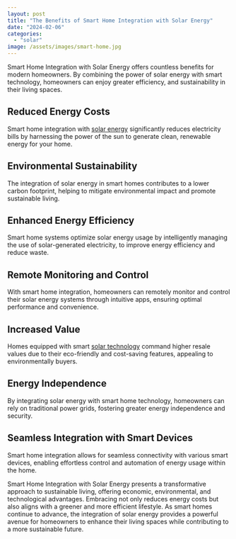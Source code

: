 ```yaml
---
layout: post
title: "The Benefits of Smart Home Integration with Solar Energy"
date: "2024-02-06"
categories: 
  - "solar"
image: /assets/images/smart-home.jpg
---
```


Smart Home Integration with Solar Energy offers countless benefits for modern homeowners. By combining the power of solar energy with smart technology, homeowners can enjoy greater efficiency, and sustainability in their living spaces.

## Reduced Energy Costs

Smart home integration with [solar energy](/why-solar-energy-is-the-best-alternative/) significantly reduces electricity bills by harnessing the power of the sun to generate clean, renewable energy for your home.

## Environmental Sustainability

The integration of solar energy in smart homes contributes to a lower carbon footprint, helping to mitigate environmental impact and promote sustainable living.

## Enhanced Energy Efficiency

Smart home systems optimize solar energy usage by intelligently managing the use of solar-generated electricity, to improve energy efficiency and reduce waste.

## Remote Monitoring and Control

With smart home integration, homeowners can remotely monitor and control their solar energy systems through intuitive apps, ensuring optimal performance and convenience.

## Increased Value

Homes equipped with smart [solar technology](/advancements-in-solar-technology/) command higher resale values due to their eco-friendly and cost-saving features, appealing to environmentally buyers.

## Energy Independence

By integrating solar energy with smart home technology, homeowners can rely on traditional power grids, fostering greater energy independence and security.

## Seamless Integration with Smart Devices

Smart home integration allows for seamless connectivity with various smart devices, enabling effortless control and automation of energy usage within the home.

Smart Home Integration with Solar Energy presents a transformative approach to sustainable living, offering economic, environmental, and technological advantages. Embracing not only reduces energy costs but also aligns with a greener and more efficient lifestyle. As smart homes continue to advance, the integration of solar energy provides a powerful avenue for homeowners to enhance their living spaces while contributing to a more sustainable future.
